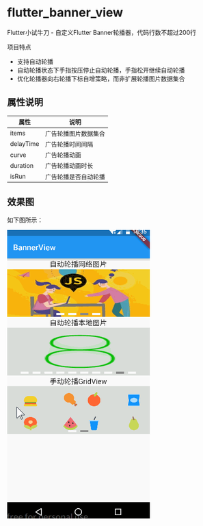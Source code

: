 # flutter_banner_view
Flutter小试牛刀 - 自定义Flutter Banner轮播器，代码行数不超过200行

项目特点
* 支持自动轮播
* 自动轮播状态下手指按压停止自动轮播，手指松开继续自动轮播
* 优化轮播器向右轮播下标自增策略，而非扩展轮播图片数据集合

## 属性说明
|属性|说明|
|----|-----
|items|广告轮播图片数据集合
|delayTime|广告轮播时间间隔
|curve|广告轮播动画
|duration|广告轮播动画时长
|isRun|广告轮播是否自动轮播

## 效果图
如下图所示：

![image](https://github.com/YangJ0720/flutter_banner_view/blob/master/gif/preview.gif)

